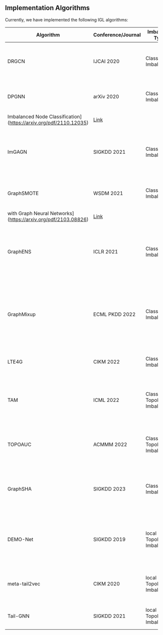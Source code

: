 ## Implementation Algorithms

Currently, we have implemented the following IGL algorithms:

| Algorithm | Conference/Journal | Imbalance Type | TASK | Paper | Code |
| --------- | ------------------ | -------- | :-----: | ---- |---- |
| DRGCN | IJCAI 2020 | Class-Imbalance | NC | [Multi-Class Imbalanced Graph Convolutional Network Learning](https://par.nsf.gov/servlets/purl/10199469) | [Link](https://github.com/codeshareabc/DRGCN) |
| DPGNN | arXiv 2020 | Class-Imbalance | NC | [Distance-wise Prototypical Graph Neural Network for
Imbalanced Node Classification](https://arxiv.org/pdf/2110.12035) | [Link](https://github.com/YuWVandy/DPGNN) |
| ImGAGN | SIGKDD 2021 | Class-Imbalance | NC | [ImGAGN: Imbalanced Network Embedding via Generative Adversarial Graph Networks](https://arxiv.org/pdf/2106.02817) | [Link](https://github.com/Leo-Q-316/ImGAGN) |
| GraphSMOTE | WSDM 2021 | Class-Imbalance | NC | [GraphSMOTE: Imbalanced Node Classification on Graphs
with Graph Neural Networks](https://arxiv.org/pdf/2103.08826) | [Link](https://github.com/TianxiangZhao/GraphSmote) |
| GraphENS | ICLR 2021 | Class-Imbalance | NC | [Graphens: Neighbor-aware ego network synthesis for class-imbalanced node classification](https://openreview.net/pdf?id=MXEl7i-iru) | [Link](https://github.com/JoonHyung-Park/GraphENS) |
| GraphMixup | ECML PKDD 2022 | Class-Imbalance | NC | [GraphMixup: Improving Class-Imbalanced Node Classification on Graphs by Self-supervised Context Prediction](https://arxiv.org/pdf/2106.11133) | [Link](https://github.com/LirongWu/GraphMixup) |
| LTE4G | CIKM 2022 | Class-Imbalance | NC | [LTE4G: Long-Tail Experts for Graph Neural Networks](https://arxiv.org/pdf/2208.10205) | [Link](https://github.com/SukwonYun/LTE4G) |
| TAM | ICML 2022 | Class/global Topology-Imbalance | NC | [TAM: Topology-Aware Margin Loss for Class-Imbalanced Node Classification](https://proceedings.mlr.press/v162/song22a/song22a.pdf) | [Link](https://github.com/Jaeyun-Song/TAM) |
| TOPOAUC | ACMMM 2022 |Class/global Topology-Imbalance | NC | [A Unified Framework against Topology and Class Imbalance](https://dl.acm.org/doi/pdf/10.1145/3503161.3548120) | [Link](https://github.com/TraceIvan/TOPOAUC) |
| GraphSHA | SIGKDD 2023 | Class-Imbalance | NC | [GraphSHA: Synthesizing Harder Samples for Class-Imbalanced Node Classification](https://arxiv.org/pdf/2306.096) | [Link](https://github.com/wenzhilics/GraphSHA) |
| DEMO-Net | SIGKDD 2019 | local Topology-Imbalance | NC | [DEMO-Net: Degree-specific Graph Neural Networks for Node and Graph Classification](https://arxiv.org/pdf/1906.02319) | [Link](https://github.com/junwu6/DEMO-Net) |
| meta-tail2vec | CIKM 2020 | local Topology-Imbalance  | NC | [Towards locality-aware meta-learning of tail node embeddings on networks](https://ink.library.smu.edu.sg/cgi/viewcontent.cgi?article=6299&context=sis_research) | [Link](https://github.com/smufang/meta-tail2vec) |
| Tail-GNN | SIGKDD 2021 | local Topology-Imbalance  | NC | [Tail-GNN: Tail-Node Graph Neural Networks](https://www.researchgate.net/profile/Yuan-Fang-34/publication/353907852_Tail-GNN_Tail-Node_Graph_Neural_Networks/links/6369b11654eb5f547cb0c0bd/Tail-GNN-Tail-Node-Graph-Neural-Networks.pdf) | [Link](https://github.com/shuaiOKshuai/Tail-GNN) |
